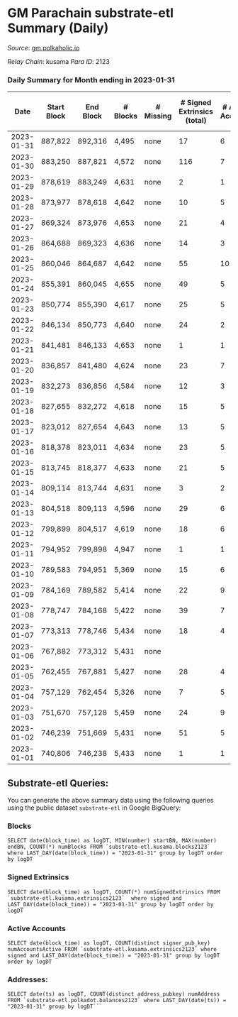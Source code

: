 # GM Parachain substrate-etl Summary (Daily)

_Source_: [gm.polkaholic.io](https://gm.polkaholic.io)

*Relay Chain*: kusama
*Para ID*: 2123



### Daily Summary for Month ending in 2023-01-31


| Date | Start Block | End Block | # Blocks | # Missing | # Signed Extrinsics (total) | # Active Accounts | # Addresses with Balances | # Events | # Transfers | # XCM Transfers In | # XCM Transfers Out |
| ---- | ----------- | --------- | -------- | --------- | --------------------------- | ----------------- | ------------------------- | -------- | ----------- | ------------------ | ------------------- |
| 2023-01-31 | 887,822 | 892,316 | 4,495 | none  | 17 | 6 | 9,100 | 9,447 | 315  |   |   |
| 2023-01-30 | 883,250 | 887,821 | 4,572 | none  | 116 | 7 | 9,100 | 11,605 | 1,107  |   |   |
| 2023-01-29 | 878,619 | 883,249 | 4,631 | none  | 2 | 1 | 9,100 | 9,323 | 36  |   |   |
| 2023-01-28 | 873,977 | 878,618 | 4,642 | none  | 10 | 5 | 9,100 | 9,766 | 293  |   |   |
| 2023-01-27 | 869,324 | 873,976 | 4,653 | none  | 21 | 4 | 9,100 | 9,772 | 269  |   |   |
| 2023-01-26 | 864,688 | 869,323 | 4,636 | none  | 14 | 3 | 9,100 | 9,527 | 133  |   |   |
| 2023-01-25 | 860,046 | 864,687 | 4,642 | none  | 55 | 10 | 9,100 | 10,729 | 819  |   |   |
| 2023-01-24 | 855,391 | 860,045 | 4,655 | none  | 49 | 5 | 9,100 | 10,343 | 506  |   |   |
| 2023-01-23 | 850,774 | 855,390 | 4,617 | none  | 25 | 5 | 9,100 | 10,134 | 456  |   |   |
| 2023-01-22 | 846,134 | 850,773 | 4,640 | none  | 24 | 2 | 9,100 | 9,901 | 349  |   |   |
| 2023-01-21 | 841,481 | 846,133 | 4,653 | none  | 1 | 1 | 9,100 | 9,377 | 36  |   |   |
| 2023-01-20 | 836,857 | 841,480 | 4,624 | none  | 23 | 7 | 9,100 | 10,083 | 340  |   |   |
| 2023-01-19 | 832,273 | 836,856 | 4,584 | none  | 12 | 3 | 9,100 | 9,615 | 157  |   |   |
| 2023-01-18 | 827,655 | 832,272 | 4,618 | none  | 15 | 5 | 9,100 | 9,694 | 283  |   |   |
| 2023-01-17 | 823,012 | 827,654 | 4,643 | none  | 13 | 5 | 9,100 | 9,784 | 287  |   |   |
| 2023-01-16 | 818,378 | 823,011 | 4,634 | none  | 23 | 5 | 9,100 | 9,958 | 413  |   |   |
| 2023-01-15 | 813,745 | 818,377 | 4,633 | none  | 21 | 5 | 9,100 | 9,842 | 362  |   |   |
| 2023-01-14 | 809,114 | 813,744 | 4,631 | none  | 3 | 2 | 9,100 | 9,419 | 80  |   |   |
| 2023-01-13 | 804,518 | 809,113 | 4,596 | none  | 29 | 6 | 9,100 | 10,111 | 451  |   |   |
| 2023-01-12 | 799,899 | 804,517 | 4,619 | none  | 18 | 6 | 9,100 | 10,033 | 346  |   |   |
| 2023-01-11 | 794,952 | 799,898 | 4,947 | none  | 1 | 1 | 9,099 | 9,962 | 42  |   |   |
| 2023-01-10 | 789,583 | 794,951 | 5,369 | none  | 15 | 6 | 9,099 | 11,395 | 333  |   |   |
| 2023-01-09 | 784,169 | 789,582 | 5,414 | none  | 22 | 9 | 9,098 | 11,544 | 408  |   |   |
| 2023-01-08 | 778,747 | 784,168 | 5,422 | none  | 39 | 7 | 9,098 | 11,829 | 515  |   |   |
| 2023-01-07 | 773,313 | 778,746 | 5,434 | none  | 18 | 4 | 9,098 | 11,639 | 410  |   |   |
| 2023-01-06 | 767,882 | 773,312 | 5,431 | none  |  |  | 9,098 | 10,873 |   |   |   |
| 2023-01-05 | 762,455 | 767,881 | 5,427 | none  | 28 | 4 | 9,098 | 12,177 | 773  |   |   |
| 2023-01-04 | 757,129 | 762,454 | 5,326 | none  | 7 | 5 | 9,098 | 10,888 | 159  |   |   |
| 2023-01-03 | 751,670 | 757,128 | 5,459 | none  | 24 | 9 | 9,098 | 11,641 | 444  |   |   |
| 2023-01-02 | 746,239 | 751,669 | 5,431 | none  | 51 | 5 | 9,097 | 12,119 | 715  |   |   |
| 2023-01-01 | 740,806 | 746,238 | 5,433 | none  | 1 | 1 | 9,097 | 10,925 | 35  |   |   |

## Substrate-etl Queries:
You can generate the above summary data using the following queries using the public dataset `substrate-etl` in Google BigQuery:


### Blocks
```
SELECT date(block_time) as logDT, MIN(number) startBN, MAX(number) endBN, COUNT(*) numBlocks FROM `substrate-etl.kusama.blocks2123`  where LAST_DAY(date(block_time)) = "2023-01-31" group by logDT order by logDT
```


### Signed Extrinsics
```
SELECT date(block_time) as logDT, COUNT(*) numSignedExtrinsics FROM `substrate-etl.kusama.extrinsics2123`  where signed and LAST_DAY(date(block_time)) = "2023-01-31" group by logDT order by logDT
```


### Active Accounts
```
SELECT date(block_time) as logDT, COUNT(distinct signer_pub_key) numAccountsActive FROM `substrate-etl.kusama.extrinsics2123` where signed and LAST_DAY(date(block_time)) = "2023-01-31" group by logDT order by logDT
```


### Addresses:
```
SELECT date(ts) as logDT, COUNT(distinct address_pubkey) numAddress FROM `substrate-etl.polkadot.balances2123` where LAST_DAY(date(ts)) = "2023-01-31" group by logDT```

